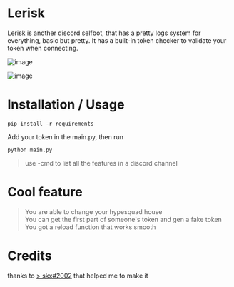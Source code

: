 # Lerisk
Lerisk is another discord selfbot, that has a pretty logs system for everything, basic but pretty.
It has a built-in token checker to validate your token when connecting.


![image](https://user-images.githubusercontent.com/62153326/212432797-75c5eea7-bb0e-4e2b-9864-fdf0fd617306.png)
<Logs system preview>
 
![image](https://user-images.githubusercontent.com/62153326/212432850-9a2758ab-e4b5-4b0b-9764-5357ed9a548f.png)
<Logged in preview>


# Installation / Usage
```
pip install -r requirements
```
Add your token in the main.py, then run 
```
python main.py
```
> use -cmd to list all the features in a discord channel
 
# Cool feature
>You are able to change your hypesquad house  
>You can get the first part of someone's token and gen a fake token  
>You got a reload function that works smooth

# Credits
thanks to [> skx#2002](https://github.com/SkxXIVI) that helped me to make it
